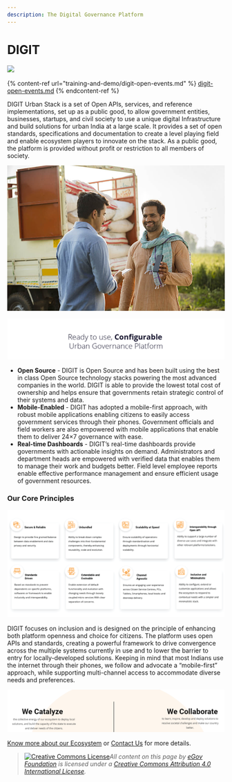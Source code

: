 ```yaml
---
description: The Digital Governance Platform
---
```


# DIGIT

![](.gitbook/assets/digit-website\_updated-03.png)

{% content-ref url="training-and-demo/digit-open-events.md" %}
[digit-open-events.md](training-and-demo/digit-open-events.md)
{% endcontent-ref %}

DIGIT Urban Stack is a set of Open APIs, services, and reference implementations, set up as a public good, to allow government entities, businesses, startups, and civil society to use a unique digital Infrastructure and build solutions for urban India at a large scale. It provides a set of open standards, specifications and documentation to create a level playing field and enable ecosystem players to innovate on the stack. As a public good, the platform is provided without profit or restriction to all members of society.

![](<.gitbook/assets/image (94).png>)

![](<.gitbook/assets/image (92).png>)

* **Open Source** - DIGIT is Open Source and has been built using the best in class Open Source technology stacks powering the most advanced companies in the world. DIGIT is able to provide the lowest total cost of ownership and helps ensure that governments retain strategic control of their systems and data.
* **Mobile-Enabled** - DIGIT has adopted a mobile-first approach, with robust mobile applications enabling citizens to easily access government services through their phones. Government officials and field workers are also empowered with mobile applications that enable them to deliver 24×7 governance with ease.
* **Real-time Dashboards** - DIGIT’s real-time dashboards provide governments with actionable insights on demand. Administrators and department heads are empowered with verified data that enables them to manage their work and budgets better. Field level employee reports enable effective performance management and ensure efficient usage of government resources.

### Our Core Principles

![](.gitbook/assets/banner-18.png)

DIGIT focuses on inclusion and is designed on the principle of enhancing both platform openness and choice for citizens. The platform uses open APIs and standards, creating a powerful framework to drive convergence across the multiple systems currently in use and to lower the barrier to entry for locally-developed solutions. Keeping in mind that most Indians use the internet through their phones, we follow and advocate a “mobile-first” approach, while supporting multi-channel access to accommodate diverse needs and preferences.

![](.gitbook/assets/landing-page-12.png)

[Know more about our Ecosystem](https://egov.org.in/innovation-ecosystem/) or [Contact Us](https://egov.org.in/contact-us/) for more details.

> [![Creative Commons License](https://i.creativecommons.org/l/by/4.0/80x15.png)_​_](http://creativecommons.org/licenses/by/4.0/)_All content on this page by_ [_eGov Foundation_](https://egov.org.in/) _is licensed under a_ [_Creative Commons Attribution 4.0 International License_](http://creativecommons.org/licenses/by/4.0/)_._
